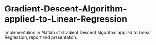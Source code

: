 # Gradient-Descent-Algorithm-applied-to-Linear-Regression

Implementation in Matlab of Gradient Descent Algorithm applied to Linear Regression, report and presentation.

